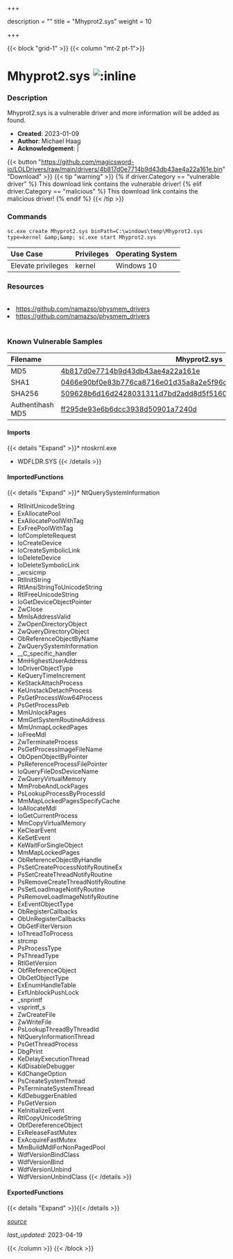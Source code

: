 +++

description = ""
title = "Mhyprot2.sys"
weight = 10

+++


{{< block "grid-1" >}}
{{< column "mt-2 pt-1">}}


# Mhyprot2.sys ![:inline](/images/twitter_verified.png) 


### Description

Mhyprot2.sys is a vulnerable driver and more information will be added as found.

- **Created**: 2023-01-09
- **Author**: Michael Haag
- **Acknowledgement**:  | [](https://twitter.com/)

{{< button "https://github.com/magicsword-io/LOLDrivers/raw/main/drivers/4b817d0e7714b9d43db43ae4a22a161e.bin" "Download" >}}
{{< tip "warning" >}}
{% if driver.Category == "vulnerable driver" %}
This download link contains the vulnerable driver!
{% elif driver.Category == "malicious" %}
This download link contains the malicious driver!
{% endif %}
{{< /tip >}}

### Commands

```
sc.exe create Mhyprot2.sys binPath=C:\windows\temp\Mhyprot2.sys type=kernel &amp;&amp; sc.exe start Mhyprot2.sys
```

| Use Case | Privileges | Operating System | 
|:---- | ---- | ---- |
| Elevate privileges | kernel | Windows 10 |

### Resources
<br>
<li><a href=" https://github.com/namazso/physmem_drivers"> https://github.com/namazso/physmem_drivers</a></li>
<li><a href="https://github.com/namazso/physmem_drivers">https://github.com/namazso/physmem_drivers</a></li>
<br>

### Known Vulnerable Samples

| Filename | Mhyprot2.sys |
|:---- | ---- | 
| MD5 | <a href="https://www.virustotal.com/gui/file/4b817d0e7714b9d43db43ae4a22a161e">4b817d0e7714b9d43db43ae4a22a161e</a> |
| SHA1 | <a href="https://www.virustotal.com/gui/file/0466e90bf0e83b776ca8716e01d35a8a2e5f96d3">0466e90bf0e83b776ca8716e01d35a8a2e5f96d3</a> |
| SHA256 | <a href="https://www.virustotal.com/gui/file/509628b6d16d2428031311d7bd2add8d5f5160e9ecc0cd909f1e82bbbb3234d6">509628b6d16d2428031311d7bd2add8d5f5160e9ecc0cd909f1e82bbbb3234d6</a> |
| Authentihash MD5 | <a href="https://www.virustotal.com/gui/search/authentihash%253Aff295de93e6b6dcc3938d50901a7240d">ff295de93e6b6dcc3938d50901a7240d</a> || Authentihash SHA1 | <a href="https://www.virustotal.com/gui/search/authentihash%253A484c72dd4fd91083b249f3ccc733a3c8335e583f">484c72dd4fd91083b249f3ccc733a3c8335e583f</a> || Authentihash SHA256 | <a href="https://www.virustotal.com/gui/search/authentihash%253A0c7809ac1fa074408518ddc0ac118912c9cd43ed9c89213bc4d59043016b040c">0c7809ac1fa074408518ddc0ac118912c9cd43ed9c89213bc4d59043016b040c</a> || Signature | miHoYo Co.,Ltd., DigiCert Assured ID Code Signing CA-1, DigiCert   |
#### Imports
{{< details "Expand" >}}* ntoskrnl.exe
* WDFLDR.SYS
{{< /details >}}
#### ImportedFunctions
{{< details "Expand" >}}* NtQuerySystemInformation
* RtlInitUnicodeString
* ExAllocatePool
* ExAllocatePoolWithTag
* ExFreePoolWithTag
* IofCompleteRequest
* IoCreateDevice
* IoCreateSymbolicLink
* IoDeleteDevice
* IoDeleteSymbolicLink
* _wcsicmp
* RtlInitString
* RtlAnsiStringToUnicodeString
* RtlFreeUnicodeString
* IoGetDeviceObjectPointer
* ZwClose
* MmIsAddressValid
* ZwOpenDirectoryObject
* ZwQueryDirectoryObject
* ObReferenceObjectByName
* ZwQuerySystemInformation
* __C_specific_handler
* MmHighestUserAddress
* IoDriverObjectType
* KeQueryTimeIncrement
* KeStackAttachProcess
* KeUnstackDetachProcess
* PsGetProcessWow64Process
* PsGetProcessPeb
* MmUnlockPages
* MmGetSystemRoutineAddress
* MmUnmapLockedPages
* IoFreeMdl
* ZwTerminateProcess
* PsGetProcessImageFileName
* ObOpenObjectByPointer
* PsReferenceProcessFilePointer
* IoQueryFileDosDeviceName
* ZwQueryVirtualMemory
* MmProbeAndLockPages
* PsLookupProcessByProcessId
* MmMapLockedPagesSpecifyCache
* IoAllocateMdl
* IoGetCurrentProcess
* MmCopyVirtualMemory
* KeClearEvent
* KeSetEvent
* KeWaitForSingleObject
* MmMapLockedPages
* ObReferenceObjectByHandle
* PsSetCreateProcessNotifyRoutineEx
* PsSetCreateThreadNotifyRoutine
* PsRemoveCreateThreadNotifyRoutine
* PsSetLoadImageNotifyRoutine
* PsRemoveLoadImageNotifyRoutine
* ExEventObjectType
* ObRegisterCallbacks
* ObUnRegisterCallbacks
* ObGetFilterVersion
* IoThreadToProcess
* strcmp
* PsProcessType
* PsThreadType
* RtlGetVersion
* ObfReferenceObject
* ObGetObjectType
* ExEnumHandleTable
* ExfUnblockPushLock
* _snprintf
* vsprintf_s
* ZwCreateFile
* ZwWriteFile
* PsLookupThreadByThreadId
* NtQueryInformationThread
* PsGetThreadProcess
* DbgPrint
* KeDelayExecutionThread
* KdDisableDebugger
* KdChangeOption
* PsCreateSystemThread
* PsTerminateSystemThread
* KdDebuggerEnabled
* PsGetVersion
* KeInitializeEvent
* RtlCopyUnicodeString
* ObfDereferenceObject
* ExReleaseFastMutex
* ExAcquireFastMutex
* MmBuildMdlForNonPagedPool
* WdfVersionBindClass
* WdfVersionBind
* WdfVersionUnbind
* WdfVersionUnbindClass
{{< /details >}}
#### ExportedFunctions
{{< details "Expand" >}}{{< /details >}}



[*source*](https://github.com/magicsword-io/LOLDrivers/tree/main/yaml/mhyprot2.yaml)

*last_updated:* 2023-04-19








{{< /column >}}
{{< /block >}}
